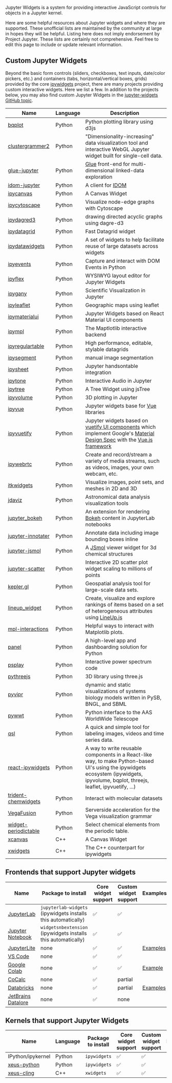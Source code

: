 Jupyter Widgets is a system for providing interactive JavaScript controls for objects in a Jupyter kernel.

Here are some helpful resources about Jupyter widgets and where they are supported. These unofficial lists are maintained by the community at large in hopes they will be helpful. Listing here does not imply endorsement by Project Jupyter. These lists are certainly not comprehensive. Feel free to edit this page to include or update relevant information.

## Custom Jupyter Widgets

Beyond the basic form controls (sliders, checkboxes, text inputs, date/color pickers, etc.) and containers (tabs, horizontal/vertical boxes, grids) provided by the core [ipywidgets](https://github.com/jupyter-widgets/ipywidgets/) project, there are many projects providing custom interactive widgets. Here we list a few. In addition to the projects below, you may also find custom Jupyter Widgets in the [jupyter-widgets GitHub topic](https://github.com/topics/jupyter-widgets).

| Name | Language | Description |
|------|-------------|-----|
| [bqplot](https://github.com/bqplot/bqplot) | Python | Python plotting library using d3js |
| [clustergrammer2](https://github.com/ismms-himc/clustergrammer2) | Python | "Dimensionality-increasing" data visualization tool and interactive WebGL Jupyter widget built for single-cell data. |
| [glue-jupyter](https://github.com/glue-viz/glue-jupyter) | Python | [Glue](http://glueviz.org/) front-end for multi-dimensional linked-data exploration |
| [idom-jupyter](https://github.com/idom-team/idom-jupyter) | Python | A client for [IDOM](https://github.com/idom-team/idom)  |
| [ipycanvas](https://github.com/martinRenou/ipycanvas) | Python | A Canvas Widget |
| [ipycytoscape](https://github.com/cytoscape/ipycytoscape) | Python | Visualize node-edge graphs with Cytoscape |
| [ipydagred3](https://github.com/timkpaine/ipydagred3) | Python | drawing directed acyclic graphs using dagre-d3  |
| [ipydatagrid](https://github.com/bloomberg/ipydatagrid) | Python | Fast Datagrid widget |
| [ipydatawidgets](https://github.com/vidartf/ipydatawidgets) | Python | A set of widgets to help facilitate reuse of large datasets across widgets |
| [ipyevents](https://github.com/mwcraig/ipyevents) | Python | Capture and interact with DOM Events in Python |
| [ipyflex](https://github.com/trungleduc/ipyflex)| Python | WYSIWYG layout editor for Jupyter Widgets |
| [ipygany](https://github.com/QuantStack/ipygany) | Python | Scientific Visualization in Jupyter |
| [ipyleaflet](https://github.com/jupyter-widgets/ipyleaflet) | Python | Geographic maps using leaflet |
| [ipymaterialui](https://github.com/maartenbreddels/ipymaterialui) | Python | Jupyter Widgets based on React Material UI components |
| [ipympl](https://github.com/matplotlib/ipympl) | Python | The Maptlotlib interactive backend |
| [ipyregulartable](https://github.com/jpmorganchase/ipyregulartable) | Python | High performance, editable, stylable datagrids  |
| [ipysegment](https://github.com/ianhi/ipysegment) | Python | manual image segmentation |
| [ipysheet](https://github.com/QuantStack/ipysheet) | Python | Jupyter handsontable integration |
| [ipytone](https://github.com/benbovy/ipytone) | Python | Interactive Audio in Jupyter |
| [ipytree](https://github.com/QuantStack/ipytree) | Python | A Tree Widget using jsTree |
| [ipyvolume](https://github.com/widgetti/ipyvolume) | Python | 3D plotting in Jupyter |
| [ipyvue](https://github.com/widgetti/ipyvue) | Python | Jupyter widgets base for [Vue](https://vuejs.org/) libraries |
| [ipyvuetify](https://github.com/widgetti/ipyvuetify) | Python | Jupyter widgets based on [vuetify UI components](https://vuetifyjs.com/) which implement Google's [Material Design Spec](https://material.io/) with the [Vue.js framework](https://vuejs.org/) |
| [ipywebrtc](https://github.com/maartenbreddels/ipywebrtc) | Python | Create and record/stream a variety of media streams, such as videos, images, your own webcam, etc. |
| [itkwidgets](https://github.com/InsightSoftwareConsortium/itkwidgets) | Python | Visualize images, point sets, and meshes in 2D and 3D |
| [jdaviz](https://github.com/spacetelescope/jdaviz) | Python | Astronomical data analysis visualization tools |
| [jupyter_bokeh](https://github.com/bokeh/jupyter_bokeh) | Python | An extension for rendering [Bokeh](https://bokeh.org/) content in JupyterLab notebooks |
| [jupyter-innotater](https://github.com/ideonate/jupyter-innotater) | Python | Annotate data including image bounding boxes inline |
| [jupyter-jsmol](https://github.com/fekad/jupyter-jsmol) | Python | A [JSmol](http://jmol.sourceforge.net/) viewer widget for 3d chemical structures |
| [jupyter-scatter](https://github.com/flekschas/jupyter-scatter) | Python | Interactive 2D scatter plot widget scaling to millions of points |
| [kepler.gl](https://github.com/keplergl/kepler.gl) | Python | Geospatial analysis tool for large-scale data sets. |
| [lineup_widget](https://github.com/lineupjs/lineup_widget) | Python | Create, visualize and explore rankings of items based on a set of heterogeneous attributes using [LineUp.js](https://github.com/lineupjs/lineupjs) |
| [mpl-interactions](https://github.com/ianhi/mpl-interactions) | Python | Helpful ways to interact with Matplotlib plots. |
| [panel](https://github.com/holoviz/panel) | Python | A high-level app and dashboarding solution for Python |
| [psplay](https://github.com/simonsobs/psplay) | Python | Interactive power spectrum code |
| [pythreejs](https://github.com/jupyter-widgets/pythreejs) | Python | 3D library using three.js |
| [pyvipr](https://github.com/LoLab-VU/pyvipr) | Python | dynamic and static visualizations of systems biology models written in PySB, BNGL, and SBML |
| [pywwt](https://github.com/WorldWideTelescope/pywwt) | Python | Python interface to the AAS WorldWide Telescope |
| [qsl](https://github.com/faustomorales/qsl) | Python | A quick and simple tool for labeling images, videos and time series data. |
| [react-ipywidgets](https://github.com/widgetti/react-ipywidgets) | Python | A way to write reusable components in a React-like way, to make Python-based UI's using the ipywidgets ecosystem (ipywidgets, ipyvolume, bqplot, threejs, leaflet, ipyvuetify, ...) |
| [trident-chemwidgets](https://github.com/tridentbio/trident-chemwidgets) | Python | Interact with molecular datasets |
| [VegaFusion](https://github.com/vegafusion/vegafusion) | Python | Serverside acceleration for the Vega visualization grammar |
| [widget-periodictable](https://github.com/osscar-org/widget-periodictable) | Python | Select chemical elements from the periodic table. |
| [xcanvas](https://github.com/martinRenou/xcanvas) | C++ | A Canvas Widget |
| [xwidgets](https://github.com/jupyter-xeus/xwidgets) | C++ | The C++ counterpart for ipywidgets |

## Frontends that support Jupyter widgets

| Name      |  Package to install | Core widget support    | Custom widget support | Examples | Notes |
|-----------|---------------------|------------------------|-----------------------|-------------------|-------|
| [JupyterLab](https://jupyterlab.readthedocs.io)| `jupyterlab-widgets` (ipywidgets installs this automatically) |  ✅  |  ✅  |
| [Jupyter Notebook](https://jupyter-notebook.readthedocs.io)| `widgetsnbextension` (ipywidgets installs this automatically) | ✅ | ✅ |
| [JupyterLite](https://jupyterlite.readthedocs.io/en/latest)| none | ✅ | ✅ | [Examples](https://jupyterlite.readthedocs.io/en/latest/_static/lab) |
| [VS Code](https://code.visualstudio.com)| none | ✅ | ✅ |
| [Google Colab](https://colab.research.google.com)| none |✅ | ✅| [Example](https://colab.research.google.com/gist/blois/9c9c66b4e1e9672b123f2ed8cda9091d/colab-widgets.ipynb) | |
| [CoCalc](https://cocalc.com)| none | ✅ | partial | | |
| [Databricks](https://databricks.com/) | none | ✅ | partial | [Examples](https://docs.databricks.com/notebooks/ipywidgets.html) | |
| [JetBrains Datalore](https://datalore.jetbrains.com/) | none | ✅ | none | | |

## Kernels that support Jupyter Widgets

| Name      | Language |  Package to install | Core widget support    | Custom widget support | Examples | Notes |
|-----------|----------|---------------------|------------------------|-----------------------|-------------------|-------|
| IPython/ipykernel | Python | `ipywidgets` |  ✅  |  ✅  |
| [xeus-python](https://github.com/jupyter-xeus/xeus-python) | Python | `ipywidgets` |  ✅  |  ✅  |
| [xeus-cling](https://github.com/jupyter-xeus/xeus-cling) | C++ |`xwidgets` |  ✅  |  ✅  |



